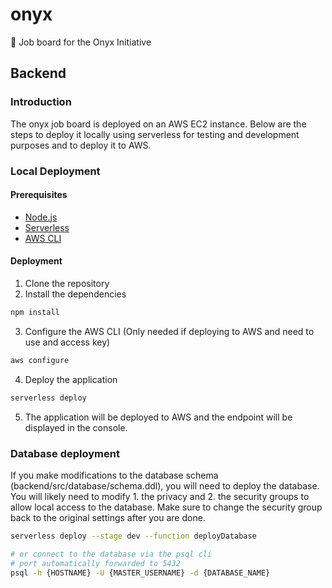 # onyx
💼 Job board for the Onyx Initiative

## Backend

### Introduction
The onyx job board is deployed on an AWS EC2 instance. Below are the steps to deploy it locally using serverless
for testing and development purposes and to deploy it to AWS.

### Local Deployment
#### Prerequisites
- [Node.js](https://nodejs.org/en/download/)
- [Serverless](https://serverless.com/framework/docs/getting-started/)
- [AWS CLI](https://docs.aws.amazon.com/cli/latest/userguide/cli-chap-install.html)

#### Deployment
1. Clone the repository
2. Install the dependencies
```bash
npm install
```
3. Configure the AWS CLI (Only needed if deploying to AWS and need to use and access key)
```bash
aws configure
```
4. Deploy the application
```bash
serverless deploy
```
5. The application will be deployed to AWS and the endpoint will be displayed in the console.

### Database deployment
If you make modifications to the database schema (backend/src/database/schema.ddl), you will need to deploy the database.
You will likely need to modify 1. the privacy and 2. the security groups to allow local access to the database. Make sure
to change the security group back to the original settings after you are done.
```bash
serverless deploy --stage dev --function deployDatabase

# or connect to the database via the psql cli
# port automatically forwarded to 5432
psql -h {HOSTNAME} -U {MASTER_USERNAME} -d {DATABASE_NAME}
```

